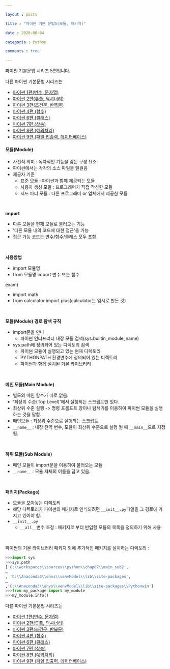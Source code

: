 ```yaml
---

layout : posts

title : "파이썬 기본 문법5(모듈, 패키지)"

date : 2020-08-04

categoris : Python

comments : true

---
```


파이썬 기본문법 시리즈 5편입니다.

다른 파이썬 기본문법 시리즈는
- [파이썬 1편(변수, 문자열)](https://pkt369.github.io/pythonBasic1/)
- [파이썬 2편(튜플, 딕셔너리)](https://pkt369.github.io/pythonBasic2/)
- [파이썬 3편(조건문, 반복문)](https://pkt369.github.io/pythonBasic3/)
- [파이썬 4편 (함수)](https://pkt369.github.io/pythonBasic4/)
- [파이썬 6편 (클래스)](https://pkt369.github.io/pythonBasic6/)
- [파이썬 7편 (상속)](https://pkt369.github.io/pythonBasic7/)
- [파이썬 8편 (예외처리)](https://pkt369.github.io/pythonBasic8/)
- [파이썬 9편 (파일 입출력, 데이터베이스)](https://pkt369.github.io/pythonBasic9/)

<h4>모듈(Module)</h4>

- 사전적 의미 : 독자적인 기능을 갖는 구성 요소
- 파이썬에서는 각각의 소스 파일을 일컬음
- 제공자 기준
  - 표준 모듈 : 파이썬과 함께 제공되는 모듈
  - 사용자 생성 모듈 : 프로그래머가 직접 작성한 모듈
  - 서드 파티 모듈 : 다른 프로그래머 or 업체에서 제공한 모듈

<br>

**import**
- 다른 모듈을 현재 모듈로 불러오는 기능
- '다른 모듈 내의 코드에 대한 접근'을 가능
- 접근 가능 코드는 변수/함수/클래스 모두 포함

<br>


**사용방법**
- import 모듈명
- from 모듈명 import 변수 또는 함수

exam)
- import math
- from calculator import plus(calculator는 임시로 만든 것)

<br>


**모듈(Module) 경로 탐색 규칙**
- import문을 만나
  - 파이썬 인터프리터 내장 모듈 검색(sys.builtin_module_name)
- sys.path에 정의되어 있는 디렉토리 검색
  - 파이썬 모듈이 실행되고 있는 현재 디렉토리
  - PYTHONPATH 환경변수에 정의되어 있는 디렉토리
  - 파이썬과 함께 설치된 기본 라이브러리

<br>

**메인 모듈(Main Module)**
- 별도의 메인 함수가 따로 없음.
- '최상위 수준(Top Level)'에서 실행되는 스크립트만 있다.
- 최상위 수준 실행 -> 명령 프롬프트 창이나 탐색기를 이용하여 파이썬 모듈을 실행하는 것을 말함.
- 메인모듈 : 최상위 수준으로 실행되는 스크립트
- `__name__` : 내장 전역 변수, 모듈이 최상위 수준으로 실행 될 때 `__main__`으로 지정됨.

<br>

**하위 모듈(Sub Module)**
- 메인 모듈이 import문을 이용하여 불러오는 모듈
- `__name__` : 모듈 자체의 이름을 담고 있음.

<br>

**패키지(Package)**
- 모듈을 모아놓는 디렉토리
- 해당 디렉토리가 파이썬의 패키지로 인식되려면 `__init__.py`파일을 그 경로에 가지고 있어야 함.
- `__init__.py`
  - `__all__`변수 조정 : 패키지로 부터 반입할 모듈의 목록을 정의하기 위해 사용

<br>

파이썬의 기본 라이브러리 패키지 외에 추가적인 패키지를 설치하는 디렉토리 :

```python
>>>import sys
>>>sys.path
['C:\\workspaces\\sources\\python\\chap07\\main_sub2',
…
, 'C:\\Anaconda3\\envs\\venvModel\\lib\\site-packages',
…
,'C:\\Anaconda3\\envs\\venvModel\\lib\\site-packages\\Pythonwin']
>>>from my_package import my_module
>>>my_module.info()
```

다른 파이썬 기본문법 시리즈는
- [파이썬 1편(변수, 문자열)](https://pkt369.github.io/pythonBasic1/)
- [파이썬 2편(튜플, 딕셔너리)](https://pkt369.github.io/pythonBasic2/)
- [파이썬 3편(조건문, 반복문)](https://pkt369.github.io/pythonBasic3/)
- [파이썬 4편 (함수)](https://pkt369.github.io/pythonBasic4/)
- [파이썬 6편 (클래스)](https://pkt369.github.io/pythonBasic6/)
- [파이썬 7편 (상속)](https://pkt369.github.io/pythonBasic7/)
- [파이썬 8편 (예외처리)](https://pkt369.github.io/pythonBasic8/)
- [파이썬 9편 (파일 입출력, 데이터베이스)](https://pkt369.github.io/pythonBasic9/)

